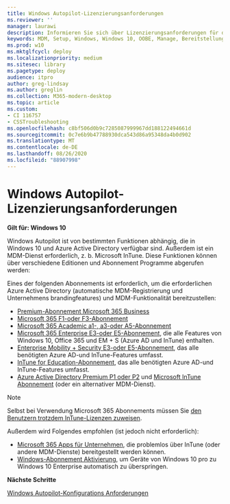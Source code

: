 ```yaml
---
title: Windows Autopilot-Lizenzierungsanforderungen
ms.reviewer: ''
manager: laurawi
description: Informieren Sie sich über Lizenzierungsanforderungen für die Windows Autopilot-Bereitstellung.
keywords: MDM, Setup, Windows, Windows 10, OOBE, Manage, Bereitstellung, Autopilot, ZTD, Zero-Touchscreen, Partner, msfb, InTune
ms.prod: w10
ms.mktglfcycl: deploy
ms.localizationpriority: medium
ms.sitesec: library
ms.pagetype: deploy
audience: itpro
author: greg-lindsay
ms.author: greglin
ms.collection: M365-modern-desktop
ms.topic: article
ms.custom:
- CI 116757
- CSSTroubleshooting
ms.openlocfilehash: c8bf506d0b9c7285087999967dd188122494661d
ms.sourcegitcommit: 0c7e6b9b47788930dca543d86a95348da4b0d902
ms.translationtype: MT
ms.contentlocale: de-DE
ms.lasthandoff: 08/26/2020
ms.locfileid: "88907998"
---
```

# <a name="windows-autopilot-licensing-requirements"></a>Windows Autopilot-Lizenzierungsanforderungen

**Gilt für: Windows 10**

Windows Autopilot ist von bestimmten Funktionen abhängig, die in Windows 10 und Azure Active Directory verfügbar sind. Außerdem ist ein MDM-Dienst erforderlich, z. b. Microsoft InTune. Diese Funktionen können über verschiedene Editionen und Abonnement Programme abgerufen werden:

Eines der folgenden Abonnements ist erforderlich, um die erforderlichen Azure Active Directory (automatische MDM-Registrierung und Unternehmens brandingfeatures) und MDM-Funktionalität bereitzustellen:
- [Premium-Abonnement Microsoft 365 Business](https://www.microsoft.com/microsoft-365/business)
- [Microsoft 365 F1-oder F3-Abonnement](https://www.microsoft.com/microsoft-365/enterprise/firstline)
- [Microsoft 365 Academic a1-, a3-oder A5-Abonnement](https://www.microsoft.com/education/buy-license/microsoft365/default.aspx)
- [Microsoft 365 Enterprise E3-oder E5-Abonnement](https://www.microsoft.com/microsoft-365/enterprise), die alle Features von Windows 10, Office 365 und EM + S (Azure AD und InTune) enthalten.
- [Enterprise Mobility + Security E3-oder E5-Abonnement](https://www.microsoft.com/cloud-platform/enterprise-mobility-security), das alle benötigten Azure AD-und InTune-Features umfasst.
- [InTune for Education-Abonnement](/intune-education/what-is-intune-for-education), das alle benötigten Azure AD-und InTune-Features umfasst.
- [Azure Active Directory Premium P1 oder P2](https://azure.microsoft.com/services/active-directory/) und [Microsoft InTune Abonnement](https://www.microsoft.com/cloud-platform/microsoft-intune) (oder ein alternativer MDM-Dienst).

> [!NOTE]
> Selbst bei Verwendung Microsoft 365 Abonnements müssen Sie [den Benutzern trotzdem InTune-Lizenzen zuweisen](/intune/fundamentals/licenses-assign).

Außerdem wird Folgendes empfohlen (ist jedoch nicht erforderlich):
- [Microsoft 365 Apps für Unternehmen](https://www.microsoft.com/p/office-365-proplus/CFQ7TTC0K8R0), die problemlos über InTune (oder andere MDM-Dienste) bereitgestellt werden können.
- [Windows-Abonnement Aktivierung](/windows/deployment/windows-10-enterprise-subscription-activation), um Geräte von Windows 10 pro zu Windows 10 Enterprise automatisch zu überspringen.

**Nächste Schritte**

[Windows Autopilot-Konfigurations Anforderungen](configuration-requirements.md)